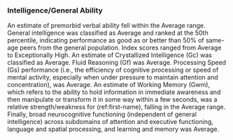 ### Intelligence/General Ability

An estimate of premorbid verbal ability fell within the Average range. General
intelligence was classified as Average and ranked at the 50th percentile,
indicating performance as good as or better than 50% of same-age peers from the
general population. Index scores ranged from Average to Exceptionally High. An
estimate of Crystallized Intelligence (Gc) was classified as Average. Fluid
Reasoning (Gf) was Average. Processing Speed (Gs) performance (i.e., the
efficiency of cognitive processing or speed of mental activity, especially when
under pressure to maintain attention and concentration), was Average. An
estimate of Working Memory (Gwm), which refers to the ability to hold
information in immediate awareness and then manipulate or transform it in some
way within a few seconds, was a relative strength/weakness for (ref:first-name),
falling in the Average range. Finally, broad neurocognitive functioning
(independent of general intelligence) across subdomains of attention and
executive functioning, language and spatial processing, and learning and memory
was Average.

